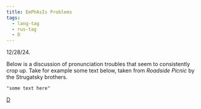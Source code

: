 ```yaml
---
title: EmPhAsIs Problems
tags:
  - lang-tag
  - rus-tag
  - D
---
```


12/28/24.

Below is a discussion of pronunciation troubles that seem to consistently crop up. 
Take for example some text below, taken from *Roadside Picnic* by the Strugatsky brothers. 

	"some text here"



[D](E-N-T-E-R/D/_index.md)
